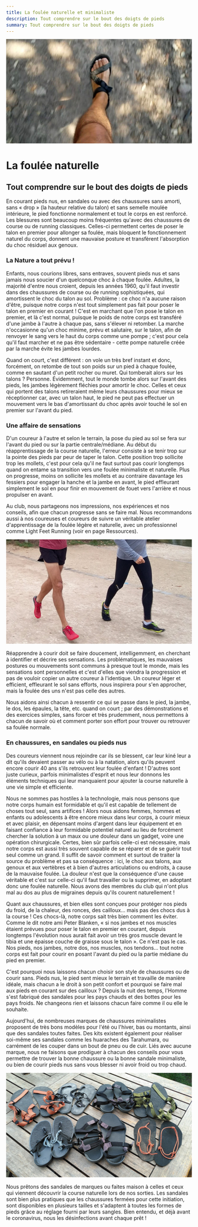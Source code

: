 ```yaml
---
title: La foulée naturelle et minimaliste
description: Tout comprendre sur le bout des doigts de pieds
summary: Tout comprendre sur le bout des doigts de pieds
---
```

![Courir Paleo](/assets/images/CourirPaleo_course_Corse_Balagne_sentier_sandale_1200px.jpg)
# La foulée naturelle
## Tout comprendre sur le bout des doigts de pieds

En courant pieds nus, en sandales ou avec des chaussures sans amorti, sans «&nbsp;drop&nbsp;» (la hauteur relative du talon) et sans semelle moulée intérieure, le pied fonctionne normalement et tout le corps en est renforcé. Les blessures sont beaucoup moins fréquentes qu'avec des chaussures de course ou de running classiques. Celles-ci permettent certes de poser le talon en premier pour allonger sa foulée, mais bloquent le fonctionnement naturel du corps, donnent une mauvaise posture et transfèrent l'absorption du choc résiduel aux genoux.

### La Nature a tout prévu&nbsp;!

Enfants, nous courions libres, sans entraves, souvent pieds nus et sans jamais nous soucier d'un quelconque choc à chaque foulée. Adultes, la majorité d'entre nous croient, depuis les années 1960, qu'il faut investir dans des chaussures de course ou de running sophistiquées, qui amortissent le choc du talon au sol. Problème : ce choc n'a aucune raison d'être, puisque notre corps n'est tout simplement pas fait pour poser le talon en premier en courant ! C'est en marchant que l'on pose le talon en premier, et là c'est normal, puisque le poids de notre corps est transféré d'une jambe à l'autre à chaque pas, sans s'élever ni retomber. La marche n'occasionne qu'un choc minime, prévu et salutaire, sur le talon, afin de renvoyer le sang vers le haut du corps comme une pompe ; c'est pour cela qu'il faut marcher et ne pas être sédentaire - cette pompe naturelle créée par la marche évite les jambes lourdes.

Quand on court, c'est différent : on vole un très bref instant et donc, forcément, on retombe de tout son poids sur un pied à chaque foulée, comme en sautant d'un petit rocher ou muret. Qui tomberait alors sur les talons ? Personne. Évidemment, tout le monde tombe alors sur l'avant des pieds, les jambes légèrement fléchies pour amortir le choc. Celles et ceux qui portent des talons retireraient même leurs chaussures pour mieux se réceptionner car, avec un talon haut, le pied ne peut pas effectuer un mouvement vers le bas d'amortissant du choc après avoir touché le sol en premier sur l'avant du pied.

### Une affaire de sensations
D'un coureur à l'autre et selon le terrain, la pose du pied au sol se fera sur l'avant du pied ou sur la partie centrale/médiane. Au début du réapprentissage de la course naturelle, l'erreur consiste à se tenir trop sur la pointe des pieds par peur de taper le talon. Cette position trop sollicite trop les mollets, c'est pour cela qu'il ne faut surtout pas courir longtemps quand on entame sa transition vers une foulée minimaliste et naturelle. Plus on progresse, moins on sollicite les mollets et au contraire davantage les fessiers pour engager la hanche et la jambe en avant, le pied effleurant simplement le sol en pour finir en mouvement de fouet vers l'arrière et nous propulser en avant. 

Au club, nous partageons nos impressions, nos expériences et nos conseils, afin que chacun progresse sans se faire mal. Nous recommandons aussi à nos coureuses et coureurs de suivre un véritable atelier d'apprentissage de la foulée légère et naturelle, avec un professionnel comme Light Feet Running (voir en page Ressources).

![Courir Paleo](/assets/images/CourirPaleo_atelier_Bois-de-Vincennes_2017_foulees_1200px.jpg)

Réapprendre à courir doit se faire doucement, intelligemment, en cherchant à identifier et décrire ses sensations. Les problématiques, les mauvaises postures ou mouvements sont communs à presque tout le monde, mais les sensations sont personnelles et c'est d'elles que viendra la progression et pas de vouloir copier un autre coureur à l'identique. Un coureur léger et efficient, effleurant le sol sans efforts, nous inspirera pour s'en approcher, mais la foulée des uns n'est pas celle des autres.

Nous aidons ainsi chacun à ressentir ce qui se passe dans le pied, la jambe, le dos, les épaules, la tête, etc. quand on court ; par des démonstrations et des exercices simples, sans forcer et très prudemment, nous permettons à chacun de savoir où et comment porter son effort pour trouver ou retrouver sa foulée normale.

### En chaussures, en sandales ou pieds nus

Des coureurs viennent nous rejoindre car ils se blessent, car leur kiné leur a dit qu'ils devaient passer au vélo ou à la natation, alors qu'ils peuvent encore courir 40 ans s'ils retrouvent leur foulée d'enfant&nbsp;! D'autres sont juste curieux, parfois minimalistes d'esprit et nous leur donnons les éléments techniques qui leur manquaient pour ajouter la course naturelle à une vie simple et efficiente.

Nous ne sommes pas hostiles à la technologie, mais nous pensons que notre corps humain est formidable et qu'il est capable de tellement de choses tout seul, sans artifices&nbsp;! Alors nous aidons femmes, hommes et enfants ou adolescents à être encore mieux dans leur corps, à courir mieux et avec plaisir, en dépensant moins d'argent dans leur équipement et en faisant confiance à leur formidable potentiel naturel au lieu de forcément chercher la solution à un maux ou une douleur dans un gadget, voire une opération chirurgicale. Certes, bien sûr parfois celle-ci est nécessaire, mais notre corps est aussi très souvent capable de se réparer et de se guérir tout seul comme un grand. Il suffit de savoir comment et surtout de traiter la source du problème et pas sa conséquence&nbsp;: ici, le choc aux talons, aux genoux et aux vertèbres et à bien d'autres articulations ou endroits, à cause de la mauvaise foulée. La douleur n'est que la conséquence d'une cause véritable et c'est sur celle-ci qu'il faut travailler ou la supprimer, en adoptant donc une foulée naturelle. Nous avons des membres du club qui n'ont plus mal au dos au plus de migraines depuis qu'ils courent naturellement&nbsp;!

Quant aux chaussures, et bien elles sont conçues pour protéger nos pieds du froid, de la chaleur, des ronces, des cailloux... mais pas des chocs dus à la course ! Ces chocs-là, notre corps sait très bien comment les éviter. Comme le dit notre ami Peter Blanken, «&nbsp;si nos jambes et nos muscles étaient prévues pour poser le talon en premier en courant, depuis longtemps l'évolution nous aurait fait avoir un très gros muscle devant le tibia et une épaisse couche de graisse sous le talon&nbsp;». Ce n'est pas le cas. Nos pieds, nos jambes, notre dos, nos muscles, nos tendons... tout notre corps est fait pour courir en posant l'avant du pied ou la partie médiane du pied en premier.

C'est pourquoi nous laissons chacun choisir son style de chaussures ou de courir sans. Pieds nus, le pied sent mieux le terrain et travaille de manière idéale, mais chacun a le droit à son petit confort et pourquoi se faire mal aux pieds en courant sur des cailloux ? Depuis la nuit des temps, l'Homme s'est fabriqué des sandales pour les pays chauds et des bottes pour les pays froids. Ne changeons rien et laissons chacun faire comme il ou elle le souhaite. 

Aujourd'hui, de nombreuses marques de chaussures minimalistes proposent de très bons modèles pour l'été ou l'hiver, bas ou montants, ainsi que des sandales toutes faites. Des kits existent également pour réaliser soi-même ses sandales comme les huaraches des Tarahumara, ou carrément de les couper dans un bout de pneu ou de cuir. Liés avec aucune marque, nous ne faisons que prodiguer à chacun des conseils pour vous permettre de trouver la bonne chaussure ou la bonne sandale minimaliste, ou bien de courir pieds nus sans vous blesser ni avoir froid ou trop chaud.

![Courir Paleo](/assets/images/CourirPaleo_course_sorties_sandales_pret_1200px.jpg)

Nous prêtons des sandales de marques ou faites maison à celles et ceux qui viennent découvrir la course naturelle lors de nos sorties. Les sandales sont bien plus pratiques que les chaussures fermées pour cette initiation, sont disponibles en plusieurs tailles et s'adaptent à toutes les formes de pieds grâce au réglage fourni par leurs sangles. Bien entendu, et déjà avant le coronavirus, nous les désinfections avant chaque prêt&nbsp;!
